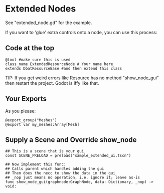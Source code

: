 Extended Nodes
==
See "extended_node.gd" for the example.

If you want to 'glue' extra controls onto a node, you can use this process:

Code at the top
--

```
@tool #make sure this is used
class_name ExtendedResourceNode # Your name here
extends DbatResourceBase #and then extend this class
```

TIP: If you get weird errors like Resource has no method "show_node_gui" then restart the project. Godot is iffy like that.

Your Exports
--
As you please:

```
@export_group("Meshes")
@export var my_meshes:Array[Mesh]
```

Supply a Scene and Override show_node
--

```
## This is a scene that is your gui
const SCENE_PRELOAD = preload("sample_extended_ui.tscn")

## Now implement this func:
## Calls parent which handles adding the gui
## Then does the necc to show the data in the gui
## _nop just means no operation, i.e. ignore it; leave as-is
func show_node_gui(graphnode:GraphNode, data: Dictionary, _nop) -> void:
```
